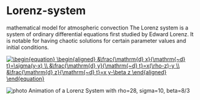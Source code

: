 # Lorenz-system
mathematical model for atmospheric convection
The Lorenz system is a system of ordinary differential equations first studied by Edward Lorenz. It is notable for having chaotic solutions for certain parameter values and initial conditions.

<a href="https://www.codecogs.com/eqnedit.php?latex=\begin{equation}&space;\begin{aligned}&space;&\frac{\mathrm{d}&space;x}{\mathrm{~d}&space;t}=\sigma(y-x)&space;\\&space;&\frac{\mathrm{d}&space;y}{\mathrm{~d}&space;t}=x(\rho-z)-y&space;\\&space;&\frac{\mathrm{d}&space;z}{\mathrm{~d}&space;t}=x&space;y-\beta&space;z&space;\end{aligned}&space;\end{equation}" target="_blank"><img src="https://latex.codecogs.com/gif.latex?\begin{equation}&space;\begin{aligned}&space;&\frac{\mathrm{d}&space;x}{\mathrm{~d}&space;t}=\sigma(y-x)&space;\\&space;&\frac{\mathrm{d}&space;y}{\mathrm{~d}&space;t}=x(\rho-z)-y&space;\\&space;&\frac{\mathrm{d}&space;z}{\mathrm{~d}&space;t}=x&space;y-\beta&space;z&space;\end{aligned}&space;\end{equation}" title="\begin{equation} \begin{aligned} &\frac{\mathrm{d} x}{\mathrm{~d} t}=\sigma(y-x) \\ &\frac{\mathrm{d} y}{\mathrm{~d} t}=x(\rho-z)-y \\ &\frac{\mathrm{d} z}{\mathrm{~d} t}=x y-\beta z \end{aligned} \end{equation}" /></a>

![photo](https://github.com/hesamedn/Lorenz-Attractor/blob/main/ezgif.com-gif-maker.gif)
Animation of a Lorenz System with rho=28, sigma=10, beta=8/3
